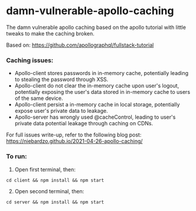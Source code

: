 # damn-vulnerable-apollo-caching
The damn vulnerable apollo caching based on the apollo tutorial with little tweaks to make the caching broken.

Based on:
https://github.com/apollographql/fullstack-tutorial

### Caching issues:
- Apollo-client stores passwords in in-memory cache, potentially leading to stealing the password through XSS.
- Apollo-client do not clear the in-memory cache upon user's logout, potentially exposing the user's data stored in in-memory cache to users of the same device.
- Apollo-client persist a in-memory cache in local storage, potentially expose user's private data to leakage.
- Apollo-server has wrongly used \@cacheControl, leading to user's private data potential leakage through caching on CDNs.


For full issues write-up, refer to the following blog post:
https://niebardzo.github.io/2021-04-26-apollo-caching/

### To run:
1) Open first terminal, then:
```
cd client && npm install && npm start
```
2) Open second terminal, then:
```
cd server && npm install && npm start
```
